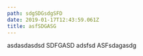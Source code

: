 ```yaml
---
path: sdgSDGsdgSFD
date: 2019-01-17T12:43:59.061Z
title: asfSDGASG
---
```

asdasdasdsd SDFGASD adsfsd ASFsdagasdg
